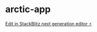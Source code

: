 # arctic-app

[Edit in StackBlitz next generation editor ⚡️](https://stackblitz.com/~/github.com/BrunoCecco/arctic-app)